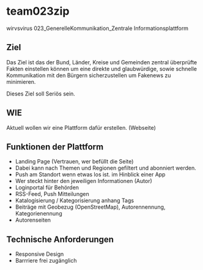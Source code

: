 # team023zip
wirvsvirus 023_GenerelleKommunikation_Zentrale Informationsplattform

## Ziel

Das Ziel ist das der Bund, Länder, Kreise und Gemeinden zentral überprüfte Fakten einstellen können um eine direkte und glaubwürdige, sowie schnelle Kommunikation mit den Bürgern sicherzustellen um Fakenews zu minimieren.

Dieses Ziel soll Seriös sein.

## WIE

Aktuell wollen wir eine Plattform dafür erstellen. (Webseite)

## Funktionen der Plattform

* Landing Page (Vertrauen, wer befüllt die Seite)
* Dabei kann nach Themen und Regionen gefiltert und abonniert werden.
* Push am Standort wenn etwas los ist. im Hinblick einer App
* Wer steckt hinter den jeweiligen Informationen (Autor)
* Loginportal für Behörden
* RSS-Feed, Push Mitteilungen
* Katalogisierung / Kategorisierung anhang Tags
* Beiträge mit Geobezug (OpenStreetMap), Autorennennung, Kategorienennung
* Autorenseiten

## Technische Anforderungen
* Responsive Design
* Barrriere frei zugänglich
